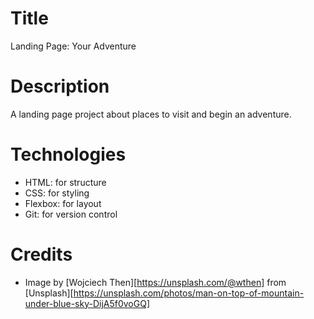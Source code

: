 # Title
Landing Page: Your Adventure

# Description
A landing page project about places to visit and begin an adventure.

# Technologies
* HTML: for structure
* CSS: for styling
* Flexbox: for layout
* Git: for version control

# Credits
* Image by [Wojciech Then][https://unsplash.com/@wthen] from [Unsplash][https://unsplash.com/photos/man-on-top-of-mountain-under-blue-sky-DijA5f0voGQ]